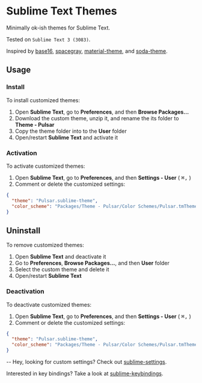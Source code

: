 <!-- TODO: Submit theme to Package Control and adjust usage instructions accordingly -->

# Sublime Text Themes
Minimally ok-ish themes for Sublime Text.

Tested on `Sublime Text 3 (3083)`.

Inspired by [base16](https://github.com/chriskempson/base16), [spacegray](https://github.com/kkga/spacegray), [material-theme](https://github.com/equinusocio/material-theme), and [soda-theme](https://github.com/buymeasoda/soda-theme).

<!-- TODO: ![screenshot](https://raw.githubusercontent.com/adrfer/sublime-themes/Themes/Themes - Pulsar/master/Screenshot.png) -->

## Usage

### Install

To install customized themes:

1. Open **Sublime Text**, go to **Preferences**, and then **Browse Packages...**
2. Download the custom theme, unzip it, and rename the its folder to **Theme - Pulsar**
3. Copy the theme folder into to the **User** folder
4. Open/restart **Sublime Text** and activate it

### Activation

To activate customized themes:

1. Open **Sublime Text**, go to **Preferences**, and then **Settings - User** ( <kbd>⌘</kbd><kbd>,</kbd> )
2. Comment or delete the customized settings:

```json
{
  "theme": "Pulsar.sublime-theme",
  "color_scheme": "Packages/Theme - Pulsar/Color Schemes/Pulsar.tmTheme"
}
```

## Uninstall

To remove customized themes:

1. Open **Sublime Text** and deactivate it
2. Go to **Preferences**, **Browse Packages...**, and then **User** folder
3. Select the custom theme and delete it
4. Open/restart **Sublime Text**

### Deactivation

To deactivate customized themes:

1. Open **Sublime Text**, go to **Preferences**, and then **Settings - User** ( <kbd>⌘</kbd><kbd>,</kbd> )
2. Comment or delete the customized settings:

```json
{
  "theme": "Pulsar.sublime-theme",
  "color_scheme": "Packages/Theme - Pulsar/Color Schemes/Pulsar.tmTheme"
}
```

--
Hey, looking for custom settings? Check out [sublime-settings](https://github.com/adrfer/sublime-settings).

Interested in key bindings? Take a look at [sublime-keybindings](https://github.com/adrfer/sublime-keybindings).
